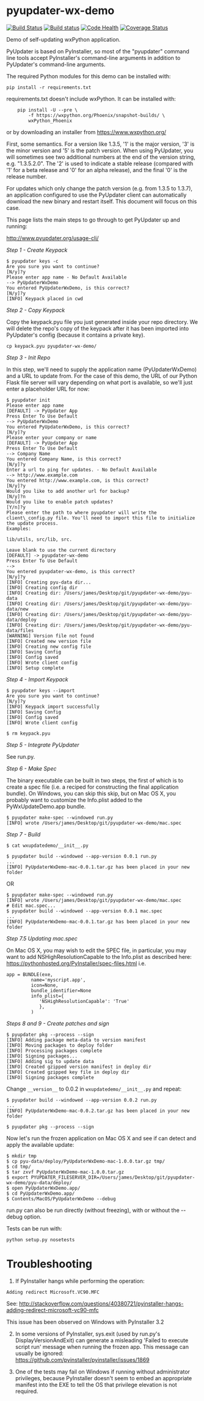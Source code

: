 # pyupdater-wx-demo

[![Build Status](https://semaphoreci.com/api/v1/wettenhj/pyupdater-wx-demo/branches/master/shields_badge.svg)](https://semaphoreci.com/wettenhj/pyupdater-wx-demo) [![Build status](https://ci.appveyor.com/api/projects/status/ngmnnv74iajyke4f?svg=true)](https://ci.appveyor.com/project/wettenhj/pyupdater-wx-demo) [![Code Health](https://landscape.io/github/wettenhj/pyupdater-wx-demo/master/landscape.svg?style=flat)](https://landscape.io/github/wettenhj/pyupdater-wx-demo/master) [![Coverage Status](https://coveralls.io/repos/github/wettenhj/pyupdater-wx-demo/badge.svg?branch=master)](https://coveralls.io/github/wettenhj/pyupdater-wx-demo?branch=master)

Demo of self-updating wxPython application.

PyUpdater is based on PyInstaller, so most of the "pyupdater" command line
tools accept PyInstaller's command-line arguments in addition to PyUpdater's
command-line arguments.

The required Python modules for this demo can be installed with:

```pip install -r requirements.txt```

requirements.txt doesn't include wxPython.  It can be installed with:

```
    pip install -U --pre \
        -f https://wxpython.org/Phoenix/snapshot-builds/ \
        wxPython_Phoenix
```
or by downloading an installer from https://www.wxpython.org/

First, some semantics.  For a version like 1.3.5, '1' is the major version, '3'
is the minor version and '5' is the patch version.  When using PyUpdater, you
will sometimes see two additional numbers at the end of the version string,
e.g. "1.3.5.2.0".  The '2' is used to indicate a stable release (compared with
'1' for a beta release and '0' for an alpha release), and the final '0' is the
release number.

For updates which only change the patch version (e.g. from 1.3.5 to 1.3.7), an
application configured to use the PyUpdater client can automatically download
the new binary and restart itself.  This document will focus on this case.

This page lists the main steps to go through to get PyUpdater up and running:

http://www.pyupdater.org/usage-cli/

*Step 1 - Create Keypack*

```
$ pyupdater keys -c
Are you sure you want to continue?
[N/y]?y
Please enter app name - No Default Available
--> PyUpdaterWxDemo
You entered PyUpdaterWxDemo, is this correct?
[N/y]?y
[INFO] Keypack placed in cwd
```

*Step 2 - Copy Keypack*

Copy the keypack.pyu file you just generated inside your repo directory.  We
will delete the repo's copy of the keypack after it has been imported into
PyUpdater's config (because it contains a private key).

```cp keypack.pyu pyupdater-wx-demo/```

*Step 3 - Init Repo*

In this step, we'll need to supply the application name (PyUpdaterWxDemo) and a
URL to update from.  For the case of this demo, the URL of our Python Flask
file server will vary depending on what port is available, so we'll just enter
a placeholder URL for now:

```
$ pyupdater init
Please enter app name
[DEFAULT] -> PyUpdater App
Press Enter To Use Default
--> PyUpdaterWxDemo
You entered PyUpdaterWxDemo, is this correct?
[N/y]?y
Please enter your company or name
[DEFAULT] -> PyUpdater App
Press Enter To Use Default
--> Company Name
You entered Company Name, is this correct?
[N/y]?y
Enter a url to ping for updates. - No Default Available
--> http://www.example.com
You entered http://www.example.com, is this correct?
[N/y]?y
Would you like to add another url for backup?
[N/y]?n
Would you like to enable patch updates?
[Y/n]?y
Please enter the path to where pyupdater will write the client\_config.py file. You'll need to import this file to initialize the update process. 
Examples:

lib/utils, src/lib, src. 

Leave blank to use the current directory
[DEFAULT] -> pyupdater-wx-demo
Press Enter To Use Default
--> 
You entered pyupdater-wx-demo, is this correct?
[N/y]?y
[INFO] Creating pyu-data dir...
[INFO] Creating config dir
[INFO] Creating dir: /Users/james/Desktop/git/pyupdater-wx-demo/pyu-data
[INFO] Creating dir: /Users/james/Desktop/git/pyupdater-wx-demo/pyu-data/new
[INFO] Creating dir: /Users/james/Desktop/git/pyupdater-wx-demo/pyu-data/deploy
[INFO] Creating dir: /Users/james/Desktop/git/pyupdater-wx-demo/pyu-data/files
[WARNING] Version file not found
[INFO] Created new version file
[INFO] Creating new config file
[INFO] Saving Config
[INFO] Config saved
[INFO] Wrote client config
[INFO] Setup complete
```

*Step 4 - Import Keypack*

```
$ pyupdater keys --import
Are you sure you want to continue?
[N/y]?y
[INFO] Keypack import successfully
[INFO] Saving Config
[INFO] Config saved
[INFO] Wrote client config

$ rm keypack.pyu
```

*Step 5 - Integrate PyUpdater*

See run.py.


*Step 6 - Make Spec*

The binary executable can be built in two steps, the first of which is to
create a spec file (i.e. a reciped for constructing the final application
bundle).  On Windows, you can skip this skip, but on Mac OS X, you probably
want to customize the Info.plist added to the PyWxUpdateDemo.app bundle.

```
$ pyupdater make-spec --windowed run.py
[INFO] wrote /Users/james/Desktop/git/pyupdater-wx-demo/mac.spec
```

*Step 7 - Build*

```
$ cat wxupdatedemo/__init__.py 

$ pyupdater build --windowed --app-version 0.0.1 run.py 
...
[INFO] PyUpdaterWxDemo-mac-0.0.1.tar.gz has been placed in your new folder
```

OR

```
$ pyupdater make-spec --windowed run.py
[INFO] wrote /Users/james/Desktop/git/pyupdater-wx-demo/mac.spec
# Edit mac.spec...
$ pyupdater build --windowed --app-version 0.0.1 mac.spec 
...
[INFO] PyUpdaterWxDemo-mac-0.0.1.tar.gz has been placed in your new folder
```

*Step 7.5 Updating mac.spec*

On Mac OS X, you may wish to edit the SPEC file, in particular,
you may want to add NSHighResolutionCapable to the Info.plist
as described here: https://pythonhosted.org/PyInstaller/spec-files.html
i.e.
```
app = BUNDLE(exe,
         name='myscript.app',
         icon=None,
         bundle_identifier=None
         info_plist={
            'NSHighResolutionCapable': 'True'
            },
         )
```

*Steps 8 and 9 - Create patches and sign*

```
$ pyupdater pkg --process --sign
[INFO] Adding package meta-data to version manifest
[INFO] Moving packages to deploy folder
[INFO] Processing packages complete
[INFO] Signing packages...
[INFO] Adding sig to update data
[INFO] Created gzipped version manifest in deploy dir
[INFO] Created gzipped key file in deploy dir
[INFO] Signing packages complete
```

Change ```__version__``` to 0.0.2 in ```wxupdatedemo/__init__.py``` and repeat:
```
$ pyupdater build --windowed --app-version 0.0.2 run.py 
...
[INFO] PyUpdaterWxDemo-mac-0.0.2.tar.gz has been placed in your new folder

$ pyupdater pkg --process --sign
```

Now let's run the frozen application on Mac OS X and see if can detect and
apply the available update:
```
$ mkdir tmp
$ cp pyu-data/deploy/PyUpdaterWxDemo-mac-1.0.0.tar.gz tmp/
$ cd tmp/
$ tar zxvf PyUpdaterWxDemo-mac-1.0.0.tar.gz 
$ export PYUPDATER_FILESERVER_DIR=/Users/james/Desktop/git/pyupdater-wx-demo/pyu-data/deploy/
$ open PyUpdaterWxDemo.app/
$ cd PyUpdaterWxDemo.app/
$ Contents/MacOS/PyUpdaterWxDemo --debug
```

run.py can also be run directly (without freezing), with or without the --debug option.

Tests can be run with:

```python setup.py nosetests```

Troubleshooting
==============
1. If PyInstaller hangs while performing the operation:

```Adding redirect Microsoft.VC90.MFC```

See: http://stackoverflow.com/questions/40380721/pyinstaller-hangs-adding-redirect-microsoft-vc90-mfc

This issue has been observed on Windows with PyInstaller 3.2

2. In some versions of PyInstaller, sys.exit (used by run.py's
DisplayVersionAndExit) can generate a misleading 'Failed to execute script run'
message when running the frozen app.  This message can usually be ignored:
https://github.com/pyinstaller/pyinstaller/issues/1869

3. One of the tests may fail on Windows if running without administrator
privileges, because PyInstaller doesn't seem to embed an appropriate manifest
into the EXE to tell the OS that privilege elevation is not required.
